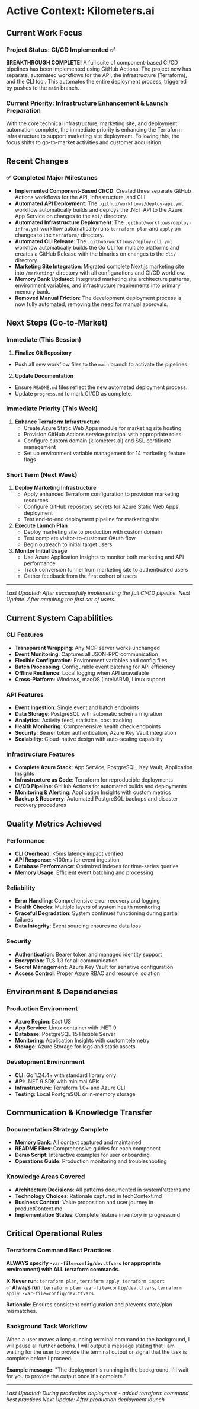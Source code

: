 # Active Context: Kilometers.ai

## Current Work Focus

### Project Status: CI/CD Implemented ✅
**BREAKTHROUGH COMPLETE!** A full suite of component-based CI/CD pipelines has been implemented using GitHub Actions. The project now has separate, automated workflows for the API, the infrastructure (Terraform), and the CLI tool. This automates the entire deployment process, triggered by pushes to the `main` branch.

### Current Priority: Infrastructure Enhancement & Launch Preparation
With the core technical infrastructure, marketing site, and deployment automation complete, the immediate priority is enhancing the Terraform infrastructure to support marketing site deployment. Following this, the focus shifts to go-to-market activities and customer acquisition.

## Recent Changes

### ✅ Completed Major Milestones
- **Implemented Component-Based CI/CD**: Created three separate GitHub Actions workflows for the API, infrastructure, and CLI.
- **Automated API Deployment**: The `.github/workflows/deploy-api.yml` workflow automatically builds and deploys the .NET API to the Azure App Service on changes to the `api/` directory.
- **Automated Infrastructure Deployment**: The `.github/workflows/deploy-infra.yml` workflow automatically runs `terraform plan` and `apply` on changes to the `terraform/` directory.
- **Automated CLI Release**: The `.github/workflows/deploy-cli.yml` workflow automatically builds the Go CLI for multiple platforms and creates a GitHub Release with the binaries on changes to the `cli/` directory.
- **Marketing Site Integration**: Migrated complete Next.js marketing site into `/marketing/` directory with all configurations and CI/CD workflow.
- **Memory Bank Updated**: Integrated marketing site architecture patterns, environment variables, and infrastructure requirements into primary memory bank.
- **Removed Manual Friction**: The development deployment process is now fully automated, removing the need for manual approvals.

## Next Steps (Go-to-Market)

### Immediate (This Session)
1.  **Finalize Git Repository**
   - Push all new workflow files to the `main` branch to activate the pipelines.
2.  **Update Documentation**
   - Ensure `README.md` files reflect the new automated deployment process.
   - Update `progress.md` to mark CI/CD as complete.

### Immediate Priority (This Week)
1. **Enhance Terraform Infrastructure**
   - Create Azure Static Web Apps module for marketing site hosting
   - Provision GitHub Actions service principal with appropriate roles
   - Configure custom domain (kilometers.ai) and SSL certificate management
   - Set up environment variable management for 14 marketing feature flags

### Short Term (Next Week)
1. **Deploy Marketing Infrastructure**
   - Apply enhanced Terraform configuration to provision marketing resources
   - Configure GitHub repository secrets for Azure Static Web Apps deployment
   - Test end-to-end deployment pipeline for marketing site
2. **Execute Launch Plan**
   - Deploy marketing site to production with custom domain
   - Test complete visitor-to-customer OAuth flow
   - Begin outreach to initial target users
3. **Monitor Initial Usage**
   - Use Azure Application Insights to monitor both marketing and API performance
   - Track conversion funnel from marketing site to authenticated users
   - Gather feedback from the first cohort of users

---
*Last Updated: After successfully implementing the full CI/CD pipeline.*
*Next Update: After acquiring the first set of users.*

## Current System Capabilities

### CLI Features
- **Transparent Wrapping**: Any MCP server works unchanged
- **Event Monitoring**: Captures all JSON-RPC communication
- **Flexible Configuration**: Environment variables and config files
- **Batch Processing**: Configurable event batching for API efficiency
- **Offline Resilience**: Local logging when API unavailable
- **Cross-Platform**: Windows, macOS (Intel/ARM), Linux support

### API Features  
- **Event Ingestion**: Single event and batch endpoints
- **Data Storage**: PostgreSQL with automatic schema migration
- **Analytics**: Activity feed, statistics, cost tracking
- **Health Monitoring**: Comprehensive health check endpoints
- **Security**: Bearer token authentication, Azure Key Vault integration
- **Scalability**: Cloud-native design with auto-scaling capability

### Infrastructure Features
- **Complete Azure Stack**: App Service, PostgreSQL, Key Vault, Application Insights
- **Infrastructure as Code**: Terraform for reproducible deployments
- **CI/CD Pipeline**: GitHub Actions for automated builds and deployments
- **Monitoring & Alerting**: Application Insights with custom metrics
- **Backup & Recovery**: Automated PostgreSQL backups and disaster recovery procedures

## Quality Metrics Achieved

### Performance
- **CLI Overhead**: <5ms latency impact verified
- **API Response**: <100ms for event ingestion
- **Database Performance**: Optimized indexes for time-series queries
- **Memory Usage**: Efficient event batching and processing

### Reliability
- **Error Handling**: Comprehensive error recovery and logging
- **Health Checks**: Multiple layers of system health monitoring
- **Graceful Degradation**: System continues functioning during partial failures
- **Data Integrity**: Event sourcing ensures no data loss

### Security
- **Authentication**: Bearer token and managed identity support
- **Encryption**: TLS 1.3 for all communication
- **Secret Management**: Azure Key Vault for sensitive configuration
- **Access Control**: Proper Azure RBAC and resource isolation

## Environment & Dependencies

### Production Environment
- **Azure Region**: East US
- **App Service**: Linux container with .NET 9
- **Database**: PostgreSQL 15 Flexible Server
- **Monitoring**: Application Insights with custom telemetry
- **Storage**: Azure Storage for logs and static assets

### Development Environment
- **CLI**: Go 1.24.4+ with standard library only
- **API**: .NET 9 SDK with minimal APIs
- **Infrastructure**: Terraform 1.0+ and Azure CLI
- **Testing**: Local PostgreSQL or in-memory storage

## Communication & Knowledge Transfer

### Documentation Strategy Complete
- **Memory Bank**: All context captured and maintained
- **README Files**: Comprehensive guides for each component
- **Demo Script**: Interactive examples for user onboarding
- **Operations Guide**: Production monitoring and troubleshooting

### Knowledge Areas Covered
- **Architecture Decisions**: All patterns documented in systemPatterns.md
- **Technology Choices**: Rationale captured in techContext.md
- **Business Context**: Value proposition and user journey in productContext.md
- **Implementation Status**: Complete feature inventory in progress.md

## Critical Operational Rules

### Terraform Command Best Practices
**ALWAYS specify `-var-file=config/dev.tfvars` (or appropriate environment) with ALL terraform commands.**

❌ **Never run**: `terraform plan`, `terraform apply`, `terraform import`  
✅ **Always run**: `terraform plan -var-file=config/dev.tfvars`, `terraform apply -var-file=config/dev.tfvars`

**Rationale**: Ensures consistent configuration and prevents state/plan mismatches.

### Background Task Workflow
When a user moves a long-running terminal command to the background, I will pause all further actions. I will output a message stating that I am waiting for the user to provide the terminal output or signal that the task is complete before I proceed.

**Example message**: "The deployment is running in the background. I'll wait for you to provide the output once it's complete."

---

*Last Updated: During production deployment - added terraform command best practices*
*Next Update: After production deployment launch* 